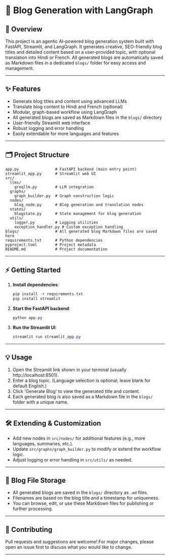 
# 📝 Blog Generation with LangGraph

## 🚀 Overview
This project is an agentic AI-powered blog generation system built with FastAPI, Streamlit, and LangGraph. It generates creative, SEO-friendly blog titles and detailed content based on a user-provided topic, with optional translation into Hindi or French. All generated blogs are automatically saved as Markdown files in a dedicated `blogs/` folder for easy access and management.

---

## ✨ Features
- Generate blog titles and content using advanced LLMs
- Translate blog content to Hindi and French (optional)
- Modular, graph-based workflow using LangGraph
- All generated blogs are saved as Markdown files in the `blogs/` directory
- User-friendly Streamlit web interface
- Robust logging and error handling
- Easily extendable for more languages and features

---

## 🗂️ Project Structure
```
app.py                # FastAPI backend (main entry point)
streamlit_app.py      # Streamlit web UI
src/
  llms/
    groqllm.py        # LLM integration
  graphs/
    graph_builder.py  # Graph construction logic
  nodes/
    blog_node.py      # Blog generation and translation nodes
  states/
    blogstate.py      # State management for blog generation
  utils/
    logger.py         # Logging utilities
    exception_handler.py # Custom exception handling
blogs/                # All generated blog Markdown files are saved here
requirements.txt      # Python dependencies
pyproject.toml        # Project metadata
README.md             # Project documentation
```

---

## ⚡ Getting Started
1. **Install dependencies**:
   ```powershell
   pip install -r requirements.txt
   pip install streamlit
   ```
2. **Start the FastAPI backend**:
   ```powershell
   python app.py
   ```
3. **Run the Streamlit UI**:
   ```powershell
   streamlit run streamlit_app.py
   ```

---

## 💡 Usage
1. Open the Streamlit link shown in your terminal (usually http://localhost:8501).
2. Enter a blog topic. (Language selection is optional; leave blank for default English.)
3. Click 'Generate Blog' to view the generated title and content.
4. Each generated blog is also saved as a Markdown file in the `blogs/` folder with a unique name.

---

## 🛠️ Extending & Customization
- Add new nodes in `src/nodes/` for additional features (e.g., more languages, summaries, etc.).
- Update `src/graphs/graph_builder.py` to modify or extend the workflow logic.
- Adjust logging or error handling in `src/utils/` as needed.

---

## 📁 Blog File Storage
- All generated blogs are saved in the `blogs/` directory as `.md` files.
- Filenames are based on the blog title and a timestamp for uniqueness.
- You can browse, edit, or use these Markdown files for publishing or further processing.

---

## 🤝 Contributing
Pull requests and suggestions are welcome! For major changes, please open an issue first to discuss what you would like to change.

---

